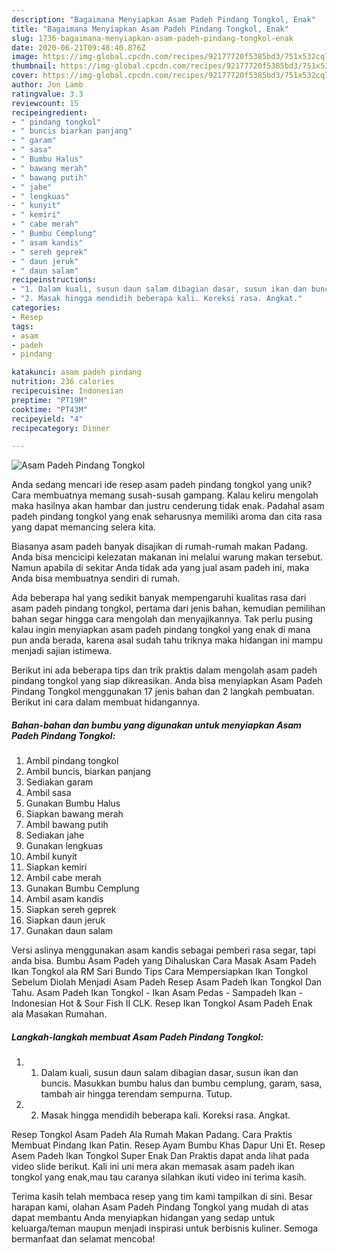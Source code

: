 ```yaml
---
description: "Bagaimana Menyiapkan Asam Padeh Pindang Tongkol, Enak"
title: "Bagaimana Menyiapkan Asam Padeh Pindang Tongkol, Enak"
slug: 1736-bagaimana-menyiapkan-asam-padeh-pindang-tongkol-enak
date: 2020-06-21T09:48:40.876Z
image: https://img-global.cpcdn.com/recipes/92177720f5385bd3/751x532cq70/asam-padeh-pindang-tongkol-foto-resep-utama.jpg
thumbnail: https://img-global.cpcdn.com/recipes/92177720f5385bd3/751x532cq70/asam-padeh-pindang-tongkol-foto-resep-utama.jpg
cover: https://img-global.cpcdn.com/recipes/92177720f5385bd3/751x532cq70/asam-padeh-pindang-tongkol-foto-resep-utama.jpg
author: Jon Lamb
ratingvalue: 3.3
reviewcount: 15
recipeingredient:
- " pindang tongkol"
- " buncis biarkan panjang"
- " garam"
- " sasa"
- " Bumbu Halus"
- " bawang merah"
- " bawang putih"
- " jahe"
- " lengkuas"
- " kunyit"
- " kemiri"
- " cabe merah"
- " Bumbu Cemplung"
- " asam kandis"
- " sereh geprek"
- " daun jeruk"
- " daun salam"
recipeinstructions:
- "1. Dalam kuali, susun daun salam dibagian dasar, susun ikan dan buncis. Masukkan bumbu halus dan bumbu cemplung, garam, sasa, tambah air hingga terendam sempurna. Tutup."
- "2. Masak hingga mendidih beberapa kali. Koreksi rasa. Angkat."
categories:
- Resep
tags:
- asam
- padeh
- pindang

katakunci: asam padeh pindang 
nutrition: 236 calories
recipecuisine: Indonesian
preptime: "PT19M"
cooktime: "PT43M"
recipeyield: "4"
recipecategory: Dinner

---
```



![Asam Padeh Pindang Tongkol](https://img-global.cpcdn.com/recipes/92177720f5385bd3/751x532cq70/asam-padeh-pindang-tongkol-foto-resep-utama.jpg)

Anda sedang mencari ide resep asam padeh pindang tongkol yang unik? Cara membuatnya memang susah-susah gampang. Kalau keliru mengolah maka hasilnya akan hambar dan justru cenderung tidak enak. Padahal asam padeh pindang tongkol yang enak seharusnya memiliki aroma dan cita rasa yang dapat memancing selera kita.

Biasanya asam padeh banyak disajikan di rumah-rumah makan Padang. Anda bisa mencicipi kelezatan makanan ini melalui warung makan tersebut. Namun apabila di sekitar Anda tidak ada yang jual asam padeh ini, maka Anda bisa membuatnya sendiri di rumah.

Ada beberapa hal yang sedikit banyak mempengaruhi kualitas rasa dari asam padeh pindang tongkol, pertama dari jenis bahan, kemudian pemilihan bahan segar hingga cara mengolah dan menyajikannya. Tak perlu pusing kalau ingin menyiapkan asam padeh pindang tongkol yang enak di mana pun anda berada, karena asal sudah tahu triknya maka hidangan ini mampu menjadi sajian istimewa.


Berikut ini ada beberapa tips dan trik praktis dalam mengolah asam padeh pindang tongkol yang siap dikreasikan. Anda bisa menyiapkan Asam Padeh Pindang Tongkol menggunakan 17 jenis bahan dan 2 langkah pembuatan. Berikut ini cara dalam membuat hidangannya.

<!--inarticleads1-->

##### Bahan-bahan dan bumbu yang digunakan untuk menyiapkan Asam Padeh Pindang Tongkol:

1. Ambil  pindang tongkol
1. Ambil  buncis, biarkan panjang
1. Sediakan  garam
1. Ambil  sasa
1. Gunakan  Bumbu Halus
1. Siapkan  bawang merah
1. Ambil  bawang putih
1. Sediakan  jahe
1. Gunakan  lengkuas
1. Ambil  kunyit
1. Siapkan  kemiri
1. Ambil  cabe merah
1. Gunakan  Bumbu Cemplung
1. Ambil  asam kandis
1. Siapkan  sereh geprek
1. Siapkan  daun jeruk
1. Gunakan  daun salam


Versi aslinya menggunakan asam kandis sebagai pemberi rasa segar, tapi anda bisa. Bumbu Asam Padeh yang Dihaluskan Cara Masak Asam Padeh Ikan Tongkol ala RM Sari Bundo Tips Cara Mempersiapkan Ikan Tongkol Sebelum Diolah Menjadi Asam Padeh Resep Asam Padeh Ikan Tongkol Dan Tahu. Asam Padeh Ikan Tongkol - Ikan Asam Pedas - Sampadeh Ikan - Indonesian Hot &amp; Sour Fish II CLK. Resep Ikan Tongkol Asam Padeh Enak ala Masakan Rumahan. 

<!--inarticleads2-->

##### Langkah-langkah membuat Asam Padeh Pindang Tongkol:

1. 1. Dalam kuali, susun daun salam dibagian dasar, susun ikan dan buncis. Masukkan bumbu halus dan bumbu cemplung, garam, sasa, tambah air hingga terendam sempurna. Tutup.
1. 2. Masak hingga mendidih beberapa kali. Koreksi rasa. Angkat.


Resep Tongkol Asam Padeh Ala Rumah Makan Padang. Cara Praktis Membuat Pindang Ikan Patin. Resep Ayam Bumbu Khas Dapur Uni Et. Resep Asem Padeh Ikan Tongkol Super Enak Dan Praktis dapat anda lihat pada video slide berikut. Kali ini uni mera akan memasak asam padeh ikan tongkol yang enak,mau tau caranya silahkan ikuti video ini terima kasih. 

Terima kasih telah membaca resep yang tim kami tampilkan di sini. Besar harapan kami, olahan Asam Padeh Pindang Tongkol yang mudah di atas dapat membantu Anda menyiapkan hidangan yang sedap untuk keluarga/teman maupun menjadi inspirasi untuk berbisnis kuliner. Semoga bermanfaat dan selamat mencoba!
